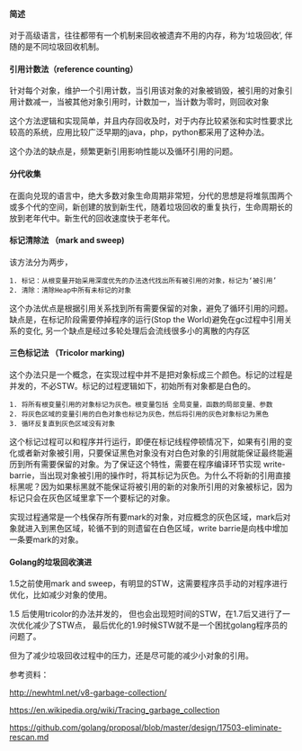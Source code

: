 #### 简述

对于高级语言，往往都带有一个机制来回收被遗弃不用的内存，称为‘垃圾回收’, 伴随的是不同垃圾回收机制。

#### 引用计数法（reference counting）

针对每个对象，维护一个引用计数，当引用该对象的对象被销毁，被引用的对象引用计数减一，当被其他对象引用时，计数加一，当计数为零时，则回收对象

这个方法逻辑和实现简单，并且内存回收及时，对于内存比较紧张和实时性要求比较高的系统，应用比较广泛早期的java，php，python都采用了这种办法。

这个办法的缺点是，频繁更新引用影响性能以及循环引用的问题。

#### 分代收集

在面向兑现的语言中，绝大多数对象生命周期非常短，分代的思想是将堆氛围两个或多个代的空间，新创建的放到新生代，随着垃圾回收的重复执行，生命周期长的放到老年代中。新生代的回收速度快于老年代。

#### 标记清除法 （mark and sweep)

该方法分为两步，

    1. 标记：从根变量开始采用深度优先的办法迭代找出所有被引用的对象，标记为‘被引用’
    2. 清除：清除Heap中所有未标记的对象

这个办法优点是根据引用关系找到所有需要保留的对象，避免了循环引用的问题。缺点是，在标记阶段需要停掉程序的运行(Stop the World)避免在gc过程中引用关系的变化, 另一个缺点是经过多轮处理后会流线很多小的离散的内存区

#### 三色标记法 （Tricolor marking)

这个办法只是一个概念，在实现过程中并不是把对象标成三个颜色。标记的过程是并发的，不必STW。标记的过程逻辑如下，初始所有对象都是白色的。

	1. 将所有根变量引用的对象标记为灰色。根变量包括 全局变量，函数的局部变量、参数
	2. 将灰色区域的变量引用的白色对象也标记为灰色，然后将引用的灰色对象标记为黑色
	3. 循环反复直到灰色区域没有对象

这个标记过程可以和程序并行运行，即便在标记线程停顿情况下，如果有引用的变化或者新对象被引用，只要保证黑色对象没有对白色对象的引用就能保证最终能遍历到所有需要保留的对象。为了保证这个特性，需要在程序编译环节实现 write-barrie，当出现对象被引用的操作时，将其标记为灰色。为什么不将新的引用直接标黑呢？因为如果标黑就不能保证将被引用的新的对象所引用的对象被标记，因为标记只会在灰色区域里拿下一个要标记的对象。

实现过程通常是一个栈保存所有要mark的对象，对应概念的灰色区域，mark后对象就进入到黑色区域，轮循不到的则遗留在白色区域，write barrie是向栈中增加一条要mark的对象。

#### Golang的垃圾回收演进

1.5之前使用mark and sweep，有明显的STW，这需要程序员手动的对程序进行优化，比如减少对象的使用。

1.5 后使用tricolor的办法并发的， 但也会出现短时间的STW，在1.7后又进行了一次优化减少了STW点， 最后优化的1.9时候STW就不是一个困扰golang程序员的问题了。

但为了减少垃圾回收过程中的压力，还是尽可能的减少小对象的引用。


参考资料：

http://newhtml.net/v8-garbage-collection/

https://en.wikipedia.org/wiki/Tracing_garbage_collection

https://github.com/golang/proposal/blob/master/design/17503-eliminate-rescan.md